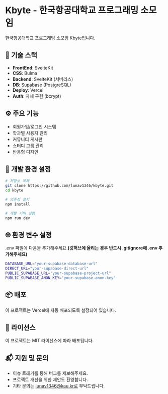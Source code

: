 # Kbyte - 한국항공대학교 프로그래밍 소모임

한국항공대학교 프로그래밍 소모임 Kbyte입니다.

## 🚀 기술 스택

- **FrontEnd**: SvelteKit
- **CSS**: Bulma
- **Backend**: SvelteKit (서버리스)
- **DB**: Supabase (PostgreSQL)
- **Deploy**: Vercel
- **Auth**: 자체 구현 (bcrypt)

## ⚙️ 주요 기능

- 회원가입/로그인 시스템
- 학과별 사용자 관리
- 커뮤니티 게시판
- 스터디 그룹 관리
- 반응형 디자인

## 🔧 개발 환경 설정

```bash
# 저장소 복제
git clone https://github.com/lunav1346/kbyte.git
cd kbyte

# 의존성 설치
npm install

# 개발 서버 실행
npm run dev
```

## 🌐 환경 변수 설정

.env 파일에 다음을 추가해주세요.**(깃허브에 올리는 경우 반드시 .gitignore에 .env 추가해주세요)**

```bash
DATABASE_URL="your-supabase-database-url"
DIRECT_URL="your-supabase-direct-url"
PUBLIC_SUPABASE_URL="your-supabase-project-url"
PUBLIC_SUPABASE_ANON_KEY="your-supabase-anon-key"
```

## 📦 배포

이 프로젝트는 Vercel에 자동 배포되도록 설정되어 있습니다.

## 📃 라이선스

이 프로젝트는 MIT 라이선스에 따라 배포됩니다.

## 📬 지원 및 문의

- 이슈 트래커를 통해 버그를 제보해주세요.
- 프로젝트 개선을 위한 제안도 환영합니다.
- 기타 문의는 lunav1346@kau.kr로 부탁드립니다.
